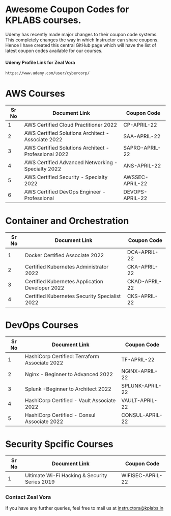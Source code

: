 # Awesome Coupon Codes for KPLABS courses.

Udemy has recently made major changes to their coupon code systems. This completely changes the way in which Instructor can share coupons. Hence I have created this central GitHub page which will have the list of latest coupon codes available for our courses.

#### Udemy Profile Link for Zeal Vora

```sh
https://www.udemy.com/user/cybercorp/
```


# AWS Courses 

| Sr No | Document Link | Coupon Code |
| ------ | ------ | ------ |
| 1 |AWS Certified Cloud Practitioner 2022 | CP-APRIL-22 | 
| 2 |AWS Certified Solutions Architect - Associate  2022| SAA-APRIL-22 |
| 3 |AWS Certified Solutions Architect - Professional 2022 | SAPRO-APRIL-22 |
| 4 |AWS Certified Advanced Networking - Specialty 2022 | ANS-APRIL-22 |
| 5 |AWS Certified Security - Specialty 2022 | AWSSEC-APRIL-22 |
| 6 |AWS Certified DevOps Engineer - Professional | DEVOPS-APRIL-22 |

# Container and Orchestration

| Sr No | Document Link | Coupon Code |
| ------ | ------ | ------ |
| 1 | Docker Certified Associate 2022 | DCA-APRIL-22 | 
| 2 | Certified Kubernetes Administrator 2022 | CKA-APRIL-22 | 
| 3 | Certified Kubernetes Application Developer 2022 | CKAD-APRIL-22 | 
| 4 | Certified Kubernetes Security Specialist 2022 | CKS-APRIL-22| 

# DevOps Courses

| Sr No | Document Link | Coupon Code |
| ------ | ------ | ------ |
| 1 | HashiCorp Certified: Terraform Associate 2022 | TF-APRIL-22 | 
| 2 | Nginx - Beginner to Advanced 2022 | NGINX-APRIL-22 | 
| 3 | Splunk  -Beginner to Architect 2022 | SPLUNK-APRIL-22 | 
| 4 | HashiCorp Certified - Vault Associate 2022 | VAULT-APRIL-22 | 
| 5 | HashiCorp Certified - Consul Associate 2022 | CONSUL-APRIL-22	 | 


# Security Spcific Courses

| Sr No | Document Link | Coupon Code |
| ------ | ------ | ------ |
| 1 | Ultimate Wi-Fi Hacking & Security Series 2019 | WIFISEC-APRIL-22 | 


### Contact Zeal Vora
If you have any further queries, feel free to mail us at instructors@kplabs.in
